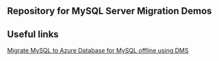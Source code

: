 Repository for MySQL Server Migration Demos
--------

Useful links
--
[Migrate MySQL to Azure Database for MySQL offline using DMS](https://learn.microsoft.com/en-us/azure/dms/tutorial-mysql-azure-mysql-offline-portal)
